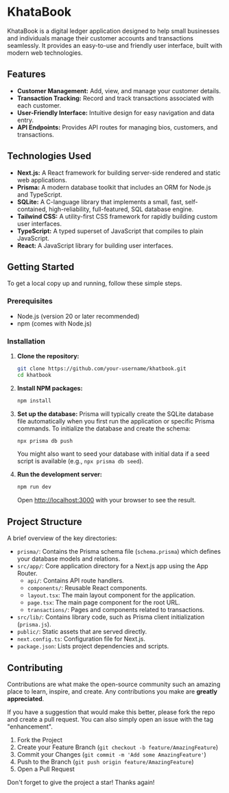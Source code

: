 # KhataBook

KhataBook is a digital ledger application designed to help small businesses and individuals manage their customer accounts and transactions seamlessly. It provides an easy-to-use and friendly user interface, built with modern web technologies.

## Features

*   **Customer Management:** Add, view, and manage your customer details.
*   **Transaction Tracking:** Record and track transactions associated with each customer.
*   **User-Friendly Interface:** Intuitive design for easy navigation and data entry.
*   **API Endpoints:** Provides API routes for managing bios, customers, and transactions.

## Technologies Used

*   **Next.js:** A React framework for building server-side rendered and static web applications.
*   **Prisma:** A modern database toolkit that includes an ORM for Node.js and TypeScript.
*   **SQLite:** A C-language library that implements a small, fast, self-contained, high-reliability, full-featured, SQL database engine.
*   **Tailwind CSS:** A utility-first CSS framework for rapidly building custom user interfaces.
*   **TypeScript:** A typed superset of JavaScript that compiles to plain JavaScript.
*   **React:** A JavaScript library for building user interfaces.

## Getting Started

To get a local copy up and running, follow these simple steps.

### Prerequisites

*   Node.js (version 20 or later recommended)
*   npm (comes with Node.js)

### Installation

1.  **Clone the repository:**
    ```bash
    git clone https://github.com/your-username/khatbook.git
    cd khatbook
    ```
2.  **Install NPM packages:**
    ```bash
    npm install
    ```
3.  **Set up the database:**
    Prisma will typically create the SQLite database file automatically when you first run the application or specific Prisma commands. To initialize the database and create the schema:
    ```bash
    npx prisma db push
    ```
    You might also want to seed your database with initial data if a seed script is available (e.g., `npx prisma db seed`).

4.  **Run the development server:**
    ```bash
    npm run dev
    ```
    Open [http://localhost:3000](http://localhost:3000) with your browser to see the result.

## Project Structure

A brief overview of the key directories:

*   `prisma/`: Contains the Prisma schema file (`schema.prisma`) which defines your database models and relations.
*   `src/app/`: Core application directory for a Next.js app using the App Router.
    *   `api/`: Contains API route handlers.
    *   `components/`: Reusable React components.
    *   `layout.tsx`: The main layout component for the application.
    *   `page.tsx`: The main page component for the root URL.
    *   `transactions/`: Pages and components related to transactions.
*   `src/lib/`: Contains library code, such as Prisma client initialization (`prisma.js`).
*   `public/`: Static assets that are served directly.
*   `next.config.ts`: Configuration file for Next.js.
*   `package.json`: Lists project dependencies and scripts.

## Contributing

Contributions are what make the open-source community such an amazing place to learn, inspire, and create. Any contributions you make are **greatly appreciated**.

If you have a suggestion that would make this better, please fork the repo and create a pull request. You can also simply open an issue with the tag "enhancement".

1.  Fork the Project
2.  Create your Feature Branch (`git checkout -b feature/AmazingFeature`)
3.  Commit your Changes (`git commit -m 'Add some AmazingFeature'`)
4.  Push to the Branch (`git push origin feature/AmazingFeature`)
5.  Open a Pull Request

Don't forget to give the project a star! Thanks again!
